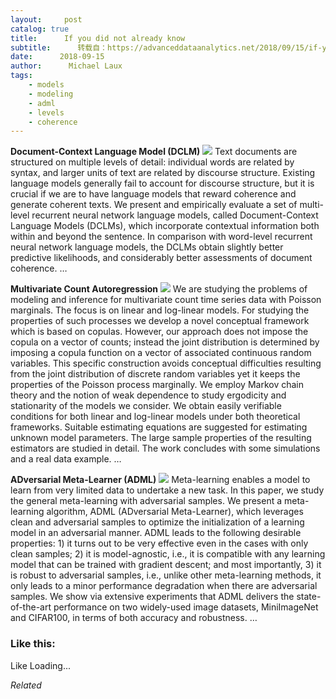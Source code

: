 ```yaml
---
layout:     post
catalog: true
title:      If you did not already know
subtitle:      转载自：https://advanceddataanalytics.net/2018/09/15/if-you-did-not-already-know-484/
date:      2018-09-15
author:      Michael Laux
tags:
    - models
    - modeling
    - adml
    - levels
    - coherence
---
```


**Document-Context Language Model (DCLM)** ![](https://aboutdataanalytics.files.wordpress.com/2015/01/google.png?w=529)
Text documents are structured on multiple levels of detail: individual words are related by syntax, and larger units of text are related by discourse structure. Existing language models generally fail to account for discourse structure, but it is crucial if we are to have language models that reward coherence and generate coherent texts. We present and empirically evaluate a set of multi-level recurrent neural network language models, called Document-Context Language Models (DCLMs), which incorporate contextual information both within and beyond the sentence. In comparison with word-level recurrent neural network language models, the DCLMs obtain slightly better predictive likelihoods, and considerably better assessments of document coherence. … 

**Multivariate Count Autoregression** ![](https://aboutdataanalytics.files.wordpress.com/2015/01/google.png?w=529)
We are studying the problems of modeling and inference for multivariate count time series data with Poisson marginals. The focus is on linear and log-linear models. For studying the properties of such processes we develop a novel conceptual framework which is based on copulas. However, our approach does not impose the copula on a vector of counts; instead the joint distribution is determined by imposing a copula function on a vector of associated continuous random variables. This specific construction avoids conceptual difficulties resulting from the joint distribution of discrete random variables yet it keeps the properties of the Poisson process marginally. We employ Markov chain theory and the notion of weak dependence to study ergodicity and stationarity of the models we consider. We obtain easily verifiable conditions for both linear and log-linear models under both theoretical frameworks. Suitable estimating equations are suggested for estimating unknown model parameters. The large sample properties of the resulting estimators are studied in detail. The work concludes with some simulations and a real data example. … 

**ADversarial Meta-Learner (ADML)** ![](https://aboutdataanalytics.files.wordpress.com/2015/01/google.png?w=529)
Meta-learning enables a model to learn from very limited data to undertake a new task. In this paper, we study the general meta-learning with adversarial samples. We present a meta-learning algorithm, ADML (ADversarial Meta-Learner), which leverages clean and adversarial samples to optimize the initialization of a learning model in an adversarial manner. ADML leads to the following desirable properties: 1) it turns out to be very effective even in the cases with only clean samples; 2) it is model-agnostic, i.e., it is compatible with any learning model that can be trained with gradient descent; and most importantly, 3) it is robust to adversarial samples, i.e., unlike other meta-learning methods, it only leads to a minor performance degradation when there are adversarial samples. We show via extensive experiments that ADML delivers the state-of-the-art performance on two widely-used image datasets, MiniImageNet and CIFAR100, in terms of both accuracy and robustness. … 





### Like this:

Like Loading...


*Related*

